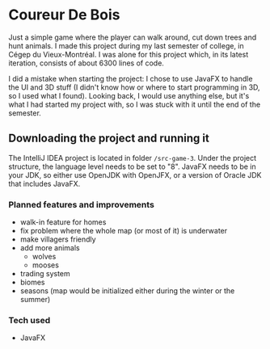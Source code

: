 # Coureur De Bois
Just a simple game where the player can walk around, cut down trees and hunt animals. I made this project during my last semester of college, in Cégep du Vieux-Montréal. I was alone for this project which, in its latest iteration, consists of about 6300 lines of code. 

I did a mistake when starting the project: I chose to use JavaFX to handle the UI and 3D stuff (I didn't know how or where to start programming in 3D, so I used what I found). Looking back, I would use anything else, but it's what I had started my project with, so I was stuck with it until the end of the semester.

## Downloading the project and running it
The IntelliJ IDEA project is located in folder `/src-game-3`. Under the project structure, the language level needs to be set to "8". JavaFX needs to be in your JDK, so either use OpenJDK with OpenJFX, or a version of Oracle JDK that includes JavaFX.
### Planned features and improvements
- walk-in feature for homes
- fix problem where the whole map (or most of it) is underwater
- make villagers friendly
- add more animals
  - wolves
  - mooses
- trading system
- biomes
- seasons (map would be initialized either during the winter or the summer)
### Tech used
- JavaFX
